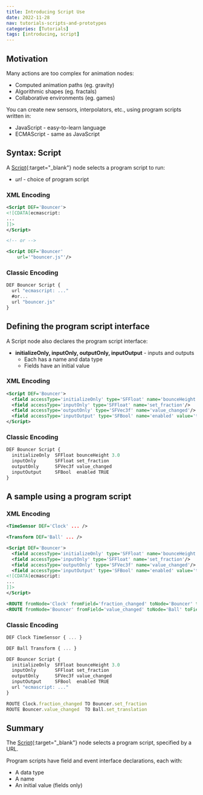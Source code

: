 ```yaml
---
title: Introducing Script Use
date: 2022-11-28
nav: tutorials-scripts-and-prototypes
categories: [Tutorials]
tags: [introducing, script]
---
```

## Motivation

Many actions are too complex for animation nodes:

- Computed animation paths (eg. gravity)
- Algorithmic shapes (eg. fractals)
- Collaborative environments (eg. games)

You can create new sensors, interpolators, etc., using program scripts written in:

- JavaScript - easy-to-learn language
- ECMAScript - same as JavaScript

## Syntax: Script

A [Script](https://www.web3d.org/documents/specifications/19775-1/V3.3/Part01/components/scripting.html#Script){:target="_blank"} node selects a program script to run:

- *url* - choice of program script

### XML Encoding

```xml
<Script DEF='Bouncer'>
<![CDATA[ecmascript:
...
]]>
</Script>

<!-- or -->

<Script DEF='Bouncer'
    url='"bouncer.js"'/>
```

### Classic Encoding

```js
DEF Bouncer Script {
  url "ecmascript: ..."
  #or...
  url "bouncer.js"
}
```

## Defining the program script interface

A Script node also declares the program script interface:

- **initializeOnly, inputOnly, outputOnly, inputOutput** - inputs and outputs
  - Each has a name and data type
  - Fields have an initial value

### XML Encoding

```xml
<Script DEF='Bouncer'>
  <field accessType='initializeOnly' type='SFFloat' name='bounceHeight' value='3'/>
  <field accessType='inputOnly' type='SFFloat' name='set_fraction'/>
  <field accessType='outputOnly' type='SFVec3f' name='value_changed'/>
  <field accessType='inputOutput' type='SFBool' name='enabled' value='true'/>
</Script>
```

### Classic Encoding

```js
DEF Bouncer Script {
  initializeOnly  SFFloat bounceHeight 3.0
  inputOnly       SFFloat set_fraction
  outputOnly      SFVec3f value_changed
  inputOutput     SFBool  enabled TRUE
}
```

## A sample using a program script

### XML Encoding

```xml
<TimeSensor DEF='Clock' ... />

<Transform DEF='Ball' ... />

<Script DEF='Bouncer'>
  <field accessType='initializeOnly' type='SFFloat' name='bounceHeight' value='3'/>
  <field accessType='inputOnly' type='SFFloat' name='set_fraction'/>
  <field accessType='outputOnly' type='SFVec3f' name='value_changed'/>
  <field accessType='inputOutput' type='SFBool' name='enabled' value='true'/>
<![CDATA[ecmascript:
...
]]>
</Script>

<ROUTE fromNode='Clock' fromField='fraction_changed' toNode='Bouncer' toField='set_fraction'/>
<ROUTE fromNode='Bouncer' fromField='value_changed' toNode='Ball' toField='set_translation'/>
```

### Classic Encoding

```js
DEF Clock TimeSensor { ... }

DEF Ball Transform { ... }

DEF Bouncer Script {
  initializeOnly  SFFloat bounceHeight 3.0
  inputOnly       SFFloat set_fraction
  outputOnly      SFVec3f value_changed
  inputOutput     SFBool  enabled TRUE
  url "ecmascript: ..."
}

ROUTE Clock.fraction_changed TO Bouncer.set_fraction
ROUTE Bouncer.value_changed  TO Ball.set_translation
```

## Summary

The [Script](https://www.web3d.org/documents/specifications/19775-1/V3.3/Part01/components/scripting.html#Script){:target="_blank"} node selects a program script, specified by a URL.

Program scripts have field and event interface declarations, each with:

- A data type
- A name
- An initial value (fields only)
